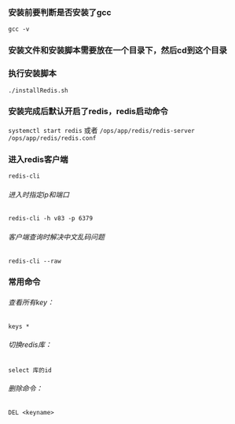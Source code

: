### 安装前要判断是否安装了gcc
`gcc -v`

### 安装文件和安装脚本需要放在一个目录下，然后cd到这个目录

### 执行安装脚本
`./installRedis.sh`

### 安装完成后默认开启了redis，redis启动命令
`systemctl start redis`
或者
`/ops/app/redis/redis-server /ops/app/redis/redis.conf`

### 进入redis客户端
`redis-cli`
###### 进入时指定ip和端口
`redis-cli -h v83 -p 6379`
###### 客户端查询时解决中文乱码问题
`redis-cli --raw`

### 常用命令
###### 查看所有key：		
`keys *`
###### 切换redis库：		
`select 库的id`
###### 删除命令：		
`DEL <keyname>`
